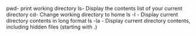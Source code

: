 pwd- print working directory
ls- Display the contents list of your current directory
cd- Change working directory to home
ls -l - Display current directory contents in long format
ls -la - Display current directory contents, including hidden files (starting with .)
